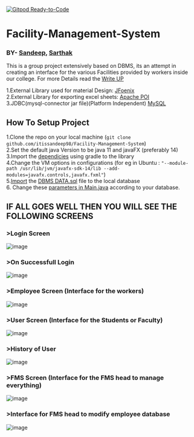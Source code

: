 [![Gitpod Ready-to-Code](https://img.shields.io/badge/Gitpod-Ready--to--Code-blue?logo=gitpod)](https://gitpod.io/#https://github.com/itissandeep98/Facility-Management-System) 

# Facility-Management-System
### BY- [Sandeep](https://github.com/itissandeep98), [Sarthak](https://github.com/sarthak144)
This is a group project extensively based on DBMS, its an attempt in creating an interface for the various Facilities provided by workers inside our college. For more Details read the [Write UP]( /Project%20Files/Work%20in%20Progress_Final%20Report.pdf )

1.External Library used for material Design: [JFoenix](https://github.com/jfoenixadmin/JFoenix)\
2.External Library for exporting excel sheets: [Apache POI](https://poi.apache.org/download.html)\
3.JDBC(mysql-connector jar file)(Platform Independent)  [MySQL](https://dev.mysql.com/downloads/connector/j/)


## How To Setup Project
1.Clone the repo on your local machine (`git clone github.com/itissandeep98/Facility-Management-System`) \
2.Set the default java Version to be java 11 and javaFX (preferably 14)\
3.Import the [dependicies](FMS/external%20libraries) using gradle to the library\
4.Change the VM options in configurations (for eg in Ubuntu : `"--module-path /usr/lib/jvm/javafx-sdk-14/lib --add-modules=javafx.controls,javafx.fxml"`)\
5.[Import](https://dev.mysql.com/doc/workbench/en/wb-admin-export-import-management.html) the [DBMS DATA.sql](/Project%20Files/DBMS%20DATA.sql) file to the local database \
6. Change these [parameters in Main.java](https://github.com/itissandeep98/Facility-Management-System/blob/610b0340fb665b589dddc2f4ca866069c8d42b60/FMS/src/sample/Main.java#L33-L34) according to your database.

## IF ALL GOES WELL THEN YOU WILL SEE THE FOLLOWING SCREENS
### >Login Screen
![image](https://user-images.githubusercontent.com/44255731/80458729-de677d00-894e-11ea-9fc4-c3e21b61ca60.png)
### >On Successfull Login
![image](https://user-images.githubusercontent.com/44255731/80458829-1373cf80-894f-11ea-9729-1609a5e004da.png)
### >Employee Screen (Interface for the workers) 
![image](https://user-images.githubusercontent.com/44255731/80458898-2b4b5380-894f-11ea-9b1d-f8535146a560.png)
### >User Screen (Interface for the Students or Faculty)
![image](https://user-images.githubusercontent.com/44255731/80458945-428a4100-894f-11ea-9982-12af753d50b7.png)
### >History of User
![image](https://user-images.githubusercontent.com/44255731/80458987-4e760300-894f-11ea-9e5e-4580ed79cedf.png)
### >FMS Screen (Interface for the FMS head to manage everything)
![image](https://user-images.githubusercontent.com/44255731/80459056-6b123b00-894f-11ea-9be4-78955e62b07a.png)
### >Interface for FMS head to modify employee database
![image](https://user-images.githubusercontent.com/44255731/80459081-76fdfd00-894f-11ea-996b-cf7a823406bf.png)


